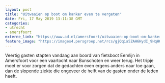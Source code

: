```yaml
---
layout: post
title: "Uitwaaien op boot om kanker even te vergeten"
date: Fri, 17 May 2019 13:11:38 GMT
categories: 
- utrecht 
- amersfoort 
externe_link: "https://www.ad.nl/amersfoort/uitwaaien-op-boot-om-kanker-even-te-vergeten~ade7917d/"
feature_image: "https://images4.persgroep.net/rcs/gjQqia5ZAH6HydI_9HqHQPD-uT8/diocontent/148598306/_fitwidth/400/?appId=21791a8992982cd8da851550a453bd7f&quality=0.7"
---
```


Veertig gasten stapten vandaag aan boord van fietsboot Eemlijn in Amersfoort voor een vaartocht naar Bunschoten en weer terug. Het tripje moet er voor zorgen dat de gedachten even ergens anders naar toe gaan, dan de slopende ziekte die ongeveer de helft van de gasten onder de leden heeft.
